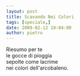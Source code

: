 ```yaml
---
layout: post
title: Scavando Nei Colori
tags: [speciale,]
date: 2009-02-12 18:04:00
author: pietro
---
```

Riesumo per te<br/>le gocce di pioggia<br/>sepolte come lacrime<br/>nei colori dell'arcobaleno.
